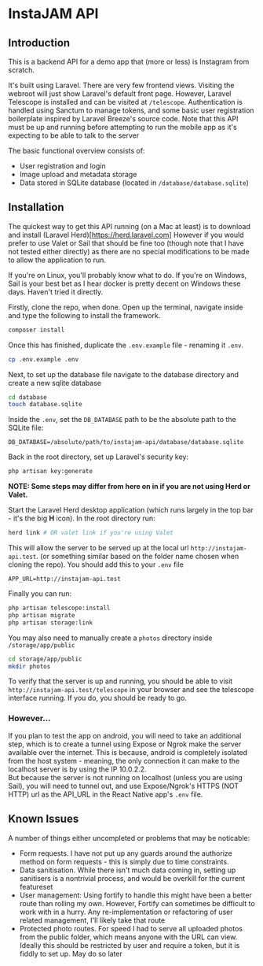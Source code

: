 # InstaJAM API

## Introduction
This is a backend API for a demo app that (more or less) is Instagram from scratch.

It's built using Laravel.  There are very few frontend views.  Visiting the webroot will just show Laravel's default
front page.  However, Laravel Telescope is installed and can be visited at `/telescope`.  Authentication is handled using
Sanctum to manage tokens, and some basic user registration boilerplate inspired by Laravel Breeze's source code. 
Note that this API must be up and running before attempting to run the mobile app as it's expecting to be able to talk 
to the server

The basic functional overview consists of:
- User registration and login
- Image upload and metadata storage
- Data stored in SQLite database (located in `/database/database.sqlite`)

## Installation
The quickest way to get this API running (on a Mac at least) is to download and install (Laravel Herd)[https://herd.laravel.com]
However if you would prefer to use Valet or Sail that should be fine too (though note that I have not tested either 
directly) as there are no special modifications to be made to allow the application to run.

If you're on Linux, you'll probably know what to do.  If you're on Windows, Sail is your best bet as I hear docker is 
pretty decent on Windows these days.  Haven't tried it directly.

Firstly, clone the repo, when done.  Open up the terminal, navigate inside and type the following to install the framework.

```sh
composer install
```

Once this has finished, duplicate the `.env.example` file - renaming it `.env`.

```sh
cp .env.example .env
```

Next, to set up the database file navigate to the database directory and create a new sqlite database

```sh
cd database
touch database.sqlite
```

Inside the `.env`, set the `DB_DATABASE` path to be the absolute path to the SQLite file:

```dotenv
DB_DATABASE=/absolute/path/to/instajam-api/database/database.sqlite
```

Back in the root directory, set up Laravel's security key: 

```sh
php artisan key:generate
``` 


**NOTE: Some steps may differ from here on in if you are not using Herd or Valet.**

Start the Laravel Herd desktop application (which runs largely in the top bar - it's the big **H** icon).  In the root directory run:

```sh
herd link # OR valet link if you're using Valet
``` 
This will allow the server to be served up at the local url `http://instajam-api.test`. (or something
similar based on the folder name chosen when cloning the repo).  You should add this to your `.env` file

```dotenv
APP_URL=http://instajam-api.test
```

Finally you can run:
```sh
php artisan telescope:install
php artisan migrate
php artisan storage:link
``` 
You may also need to manually create a `photos` directory inside `/storage/app/public`
```sh
cd storage/app/public
mkdir photos
``` 

To verify that the server is up and running, you should be able to visit `http://instajam-api.test/telescope` in your
browser and see the telescope interface running.  If you do, you should be ready to go.

### However...
If you plan to test the app on android, you will need to take an additional step, which is to create a tunnel
using Expose or Ngrok make the server available over the internet.  This is because, android is completely isolated from
the host system - meaning, the only connection it can make to the localhost server is by using the IP 10.0.2.2.  
But because the server is not running on localhost (unless you are using Sail), you will need to tunnel out, and 
use Expose/Ngrok's HTTPS (NOT HTTP) url as the API_URL in the React Native app's `.env` file. 


## Known Issues
A number of things either uncompleted or problems that may be noticable:
- Form requests.  I have not put up any guards around the authorize method on form requests - this is simply due to time constraints.
- Data sanitisation.  While there isn't much data coming in, setting up sanitisers is a nontrivial process, and would be overkill for the current featureset
- User management: Using fortify to handle this might have been a better route than rolling my own.  However, Fortify can sometimes be difficult to work with in a hurry. Any re-implementation or refactoring of user related management, I'll likely take that route
- Protected photo routes.  For speed I had to serve all uploaded photos from the public folder, which means anyone with the URL can view.  Ideally this should be restricted by user and require a token, but it is fiddly to set up.  May do so later
